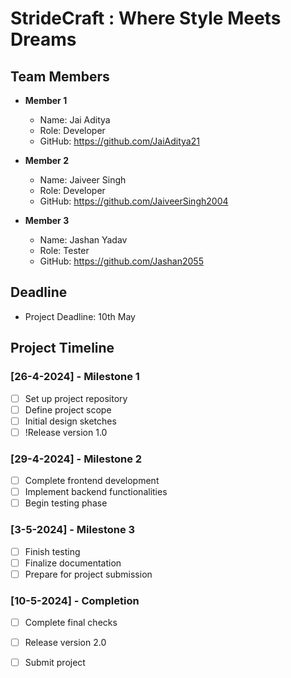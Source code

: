 # StrideCraft : Where Style Meets Dreams

## Team Members
- **Member 1**
  - Name: Jai Aditya
  - Role: Developer
  - GitHub: https://github.com/JaiAditya21

- **Member 2**
  - Name: Jaiveer Singh
  - Role: Developer
  - GitHub: https://github.com/JaiveerSingh2004

- **Member 3**
  - Name: Jashan Yadav
  - Role: Tester
  - GitHub: https://github.com/Jashan2055
 
## Deadline
- Project Deadline: 10th May

## Project Timeline

### [26-4-2024] - Milestone 1

- [ ] Set up project repository
- [ ] Define project scope
- [ ] Initial design sketches
- [ ] !Release version 1.0

### [29-4-2024] - Milestone 2

- [ ] Complete frontend development
- [ ] Implement backend functionalities
- [ ] Begin testing phase

### [3-5-2024] - Milestone 3

- [ ] Finish testing
- [ ] Finalize documentation
- [ ] Prepare for project submission

### [10-5-2024] - Completion

- [ ] Complete final checks
- [ ] Release version 2.0
- [ ] Submit project

